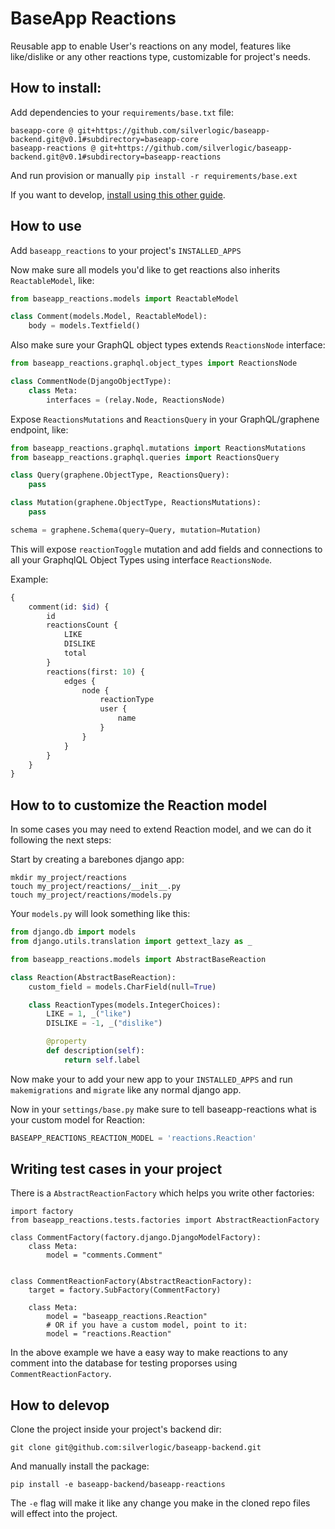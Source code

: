 # BaseApp Reactions

Reusable app to enable User's reactions on any model, features like like/dislike or any other reactions type, customizable for project's needs.

## How to install:

Add dependencies to your `requirements/base.txt` file:

```
baseapp-core @ git+https://github.com/silverlogic/baseapp-backend.git@v0.1#subdirectory=baseapp-core
baseapp-reactions @ git+https://github.com/silverlogic/baseapp-backend.git@v0.1#subdirectory=baseapp-reactions
```

And run provision or manually `pip install -r requirements/base.ext`

If you want to develop, [install using this other guide](#how-to-develop).

## How to use

Add `baseapp_reactions` to your project's `INSTALLED_APPS`

Now make sure all models you'd like to get reactions also inherits `ReactableModel`, like:

```python
from baseapp_reactions.models import ReactableModel

class Comment(models.Model, ReactableModel):
    body = models.Textfield()
```

Also make sure your GraphQL object types extends `ReactionsNode` interface:

```python
from baseapp_reactions.graphql.object_types import ReactionsNode

class CommentNode(DjangoObjectType):
    class Meta:
        interfaces = (relay.Node, ReactionsNode)
```

Expose `ReactionsMutations` and `ReactionsQuery` in your GraphQL/graphene endpoint, like:

```python
from baseapp_reactions.graphql.mutations import ReactionsMutations
from baseapp_reactions.graphql.queries import ReactionsQuery

class Query(graphene.ObjectType, ReactionsQuery):
    pass

class Mutation(graphene.ObjectType, ReactionsMutations):
    pass

schema = graphene.Schema(query=Query, mutation=Mutation)
```

This will expose `reactionToggle` mutation and add fields and connections to all your GraphqlQL Object Types using interface `ReactionsNode`.

Example:

```graphql
{
    comment(id: $id) {
        id
        reactionsCount {
            LIKE
            DISLIKE
            total
        }
        reactions(first: 10) {
            edges {
                node {
                    reactionType
                    user {
                        name
                    }
                }
            }
        }
    }
}
```

## How to to customize the Reaction model

In some cases you may need to extend Reaction model, and we can do it following the next steps:

Start by creating a barebones django app:

```
mkdir my_project/reactions
touch my_project/reactions/__init__.py
touch my_project/reactions/models.py
```

Your `models.py` will look something like this:

```python
from django.db import models
from django.utils.translation import gettext_lazy as _

from baseapp_reactions.models import AbstractBaseReaction

class Reaction(AbstractBaseReaction):
    custom_field = models.CharField(null=True)

    class ReactionTypes(models.IntegerChoices):
        LIKE = 1, _("like")
        DISLIKE = -1, _("dislike")

        @property
        def description(self):
            return self.label
```

Now make your to add your new app to your `INSTALLED_APPS` and run `makemigrations` and `migrate` like any normal django app.

Now in your `settings/base.py` make sure to tell baseapp-reactions what is your custom model for Reaction:

```python
BASEAPP_REACTIONS_REACTION_MODEL = 'reactions.Reaction'
```

## Writing test cases in your project

There is a `AbstractReactionFactory` which helps you write other factories:

```
import factory
from baseapp_reactions.tests.factories import AbstractReactionFactory

class CommentFactory(factory.django.DjangoModelFactory):
    class Meta:
        model = "comments.Comment"


class CommentReactionFactory(AbstractReactionFactory):
    target = factory.SubFactory(CommentFactory)

    class Meta:
        model = "baseapp_reactions.Reaction"
        # OR if you have a custom model, point to it:
        model = "reactions.Reaction"
```

In the above example we have a easy way to make reactions to any comment into the database for testing proporses using `CommentReactionFactory`.

## How to delevop

Clone the project inside your project's backend dir:

```
git clone git@github.com:silverlogic/baseapp-backend.git
```

And manually install the package:

```
pip install -e baseapp-backend/baseapp-reactions
```

The `-e` flag will make it like any change you make in the cloned repo files will effect into the project.